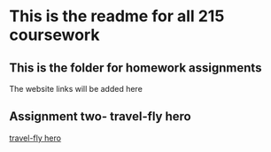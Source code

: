# This is the readme for all 215 coursework

## This is the folder for homework assignments

The website links will be added here

## Assignment two- travel-fly hero

[travel-fly hero](https://smcc93.github.io/215-repo/travelfly-hero/)
